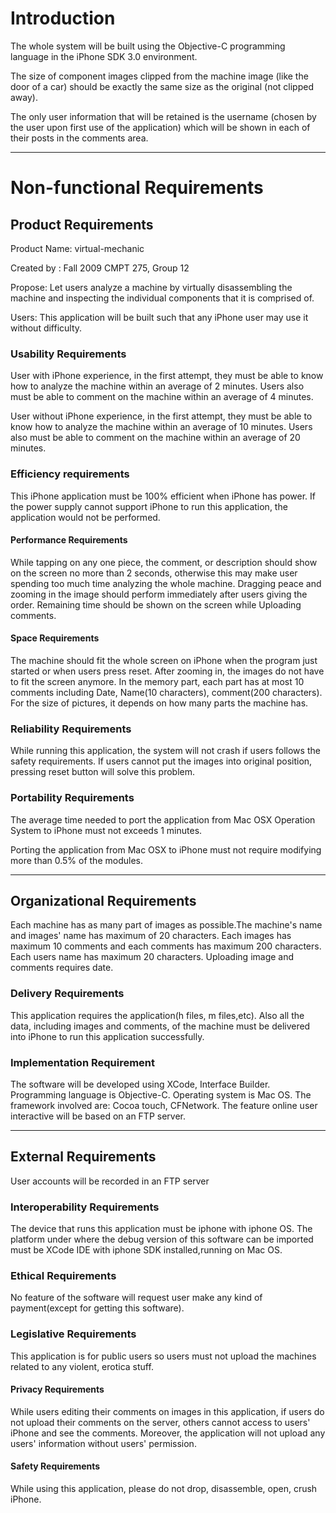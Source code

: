 

# Introduction #

The whole system will be built using the Objective-C programming language in the iPhone SDK 3.0 environment.

The size of component images clipped from the machine image (like the door of a car) should be exactly the same size as the original (not clipped away).

The only user information that will be retained is the username (chosen by the user upon first use of the application) which will be shown in each of their posts in the comments area.


---

# Non-functional Requirements #


## Product Requirements ##
Product Name: virtual-mechanic

Created by : Fall 2009 CMPT 275, Group 12

Propose: Let users analyze a machine by virtually disassembling the machine and inspecting the individual components that it is comprised of.

Users: This application will be built such that any iPhone user may use it without difficulty.

### Usability Requirements ###

User with iPhone experience, in the first attempt, they must be able to know how to analyze the machine within an average of 2 minutes. Users also must be able to comment on the machine within an average of 4 minutes.

User without iPhone experience, in the first attempt, they must be able to know how to analyze the machine within an average of 10 minutes. Users also must be able to comment on the machine within an average of 20 minutes.

### Efficiency requirements ###
This iPhone application must be 100% efficient when iPhone has power. If the power supply cannot support iPhone to run this application, the application would not be performed.

#### Performance Requirements ####
While tapping on any one piece, the comment, or description should show on the screen no more than 2 seconds, otherwise this may make user spending too much time analyzing the whole machine. Dragging peace and zooming in the image should perform immediately after users giving the order. Remaining time should be shown on the screen while Uploading comments.

#### Space Requirements ####
The machine should fit the whole screen on iPhone when the program just started or when users press reset. After zooming in, the images do not have to fit the screen anymore. In the memory part, each part has at most 10 comments including Date, Name(10 characters), comment(200 characters). For the size of pictures, it depends on how many parts the machine has.

### Reliability Requirements ###
While running this application, the system will not crash if users follows the safety requirements. If users cannot put the images into original position, pressing reset button will solve this problem.

### Portability Requirements ###
The average time needed to port the application from Mac OSX Operation System to iPhone must not exceeds 1 minutes.

Porting the application from Mac OSX to iPhone must not require modifying more than 0.5% of the modules.

---

## Organizational Requirements ##
Each machine has as many part of images as possible.The machine's name and images' name has maximum of 20 characters. Each images has maximum 10 comments and each comments has maximum 200 characters. Each users name has maximum 20 characters. Uploading image and comments requires date.

### Delivery Requirements ###
This application requires the application(h files, m files,etc). Also all the data, including images and comments, of the machine must be delivered into iPhone to run this application successfully.

### Implementation Requirement ###
The software will be developed using XCode, Interface Builder.
Programming language is Objective-C.
Operating system is Mac OS.
The framework involved are: Cocoa touch, CFNetwork.
The feature online user interactive will be based on an FTP server.


---

## External Requirements ##
User accounts will be recorded in an FTP server

### Interoperability Requirements ###
The device that runs this application must be iphone with iphone OS.
The platform under where the debug version of this software can be imported must be XCode IDE with iphone SDK installed,running on Mac OS.

### Ethical Requirements ###
No feature of the software will request user make any kind of payment(except for getting
this software).

### Legislative Requirements ###
This application is for public users so users must not upload the machines related to any violent, erotica stuff.

#### Privacy Requirements ####
While users editing their comments on images in this application, if users do not upload their comments on the server, others cannot access to users' iPhone and see the comments. Moreover, the application will not upload any users' information without users' permission.

#### Safety Requirements ####
While using this application, please do not drop, disassemble, open, crush iPhone.